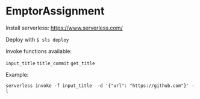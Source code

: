 # EmptorAssignment

Install serverless: https://www.serverless.com/

Deploy with `$ sls deploy`

Invoke functions available:

`input_title`
`title_commit`
`get_title`

Example:

`serverless invoke -f input_title  -d '{"url": "https://github.com"}' -l`